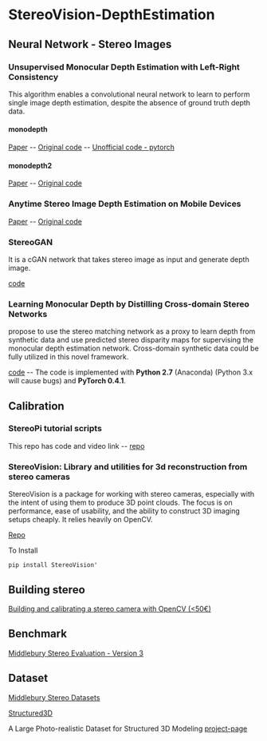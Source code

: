 # StereoVision-DepthEstimation

## Neural Network - Stereo Images
### Unsupervised Monocular Depth Estimation with Left-Right Consistency
This algorithm enables a convolutional neural network to learn to perform single image depth estimation, despite the absence of ground truth depth data.

#### monodepth
[Paper](https://arxiv.org/abs/1609.03677) -- [Original code](https://github.com/mrharicot/monodepth) -- [Unofficial code - pytorch](https://github.com/OniroAI/MonoDepth-PyTorch)


#### monodepth2
[Paper](https://arxiv.org/abs/1806.01260) -- [Original code](https://github.com/nianticlabs/monodepth2) 


### Anytime Stereo Image Depth Estimation on Mobile Devices
[Paper](https://arxiv.org/abs/1810.11408) -- [Original code](https://arxiv.org/abs/1810.11408)

### StereoGAN
It is a cGAN network that takes stereo image as input and generate depth image.

[code](https://github.com/zhenkaiwang/StereoGAN)

### Learning Monocular Depth by Distilling Cross-domain Stereo Networks
propose to use the stereo matching network as a proxy to learn depth from synthetic data and use predicted stereo disparity maps for supervising the monocular depth estimation network. Cross-domain synthetic data could be fully utilized in this novel framework.

[code](https://github.com/xy-guo/Learning-Monocular-Depth-by-Stereo) -- The code is implemented with **Python 2.7** (Anaconda) (Python 3.x will cause bugs) and **PyTorch 0.4.1**.
## Calibration
### StereoPi tutorial scripts
This repo has code and video link -- [repo](https://github.com/realizator/stereopi-tutorial) 

### StereoVision: Library and utilities for 3d reconstruction from stereo cameras
StereoVision is a package for working with stereo cameras, especially with the intent of using them to produce 3D point clouds. The focus is on performance, ease of usability, and the ability to construct 3D imaging setups cheaply. It relies heavily on OpenCV.

[Repo](https://github.com/erget/StereoVision)

To Install 

``pip install StereoVision'``

## Building stereo
[Building and calibrating a stereo camera with OpenCV (<50€)](https://erget.wordpress.com/2014/02/01/calibrating-a-stereo-camera-with-opencv/)

## Benchmark
[Middlebury Stereo Evaluation - Version 3](http://vision.middlebury.edu/stereo/eval3/)

## Dataset
[Middlebury Stereo Datasets](http://vision.middlebury.edu/stereo/data/)

[Structured3D](https://github.com/bertjiazheng/Structured3D)

A Large Photo-realistic Dataset for Structured 3D Modeling [project-page](https://structured3d-dataset.org)